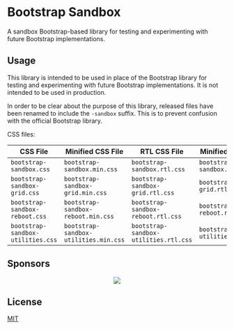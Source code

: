 # Bootstrap Sandbox

A sandbox Bootstrap-based library for testing and experimenting with future Bootstrap implementations.

## Usage

This library is intended to be used in place of the Bootstrap library for testing and experimenting with future Bootstrap implementations. It is not intended to be used in production.

In order to be clear about the purpose of this library, released files have been renamed to include the `-sandbox` suffix. This is to prevent confusion with the official Bootstrap library.

CSS files:

| CSS File | Minified CSS File | RTL CSS File | Minified RTL CSS File |
| --- | --- | --- | --- |
| `bootstrap-sandbox.css` | `bootstrap-sandbox.min.css` | `bootstrap-sandbox.rtl.css` | `bootstrap-sandbox.rtl.min.css` |
| `bootstrap-sandbox-grid.css` | `bootstrap-sandbox-grid.min.css` | `bootstrap-sandbox-grid.rtl.css` | `bootstrap-sandbox-grid.rtl.min.css` |
| `bootstrap-sandbox-reboot.css` | `bootstrap-sandbox-reboot.min.css` | `bootstrap-sandbox-reboot.rtl.css` | `bootstrap-sandbox-reboot.rtl.min.css` |
| `bootstrap-sandbox-utilities.css` | `bootstrap-sandbox-utilities.min.css` | `bootstrap-sandbox-utilities.rtl.css` | `bootstrap-sandbox-utilities.rtl.min.css` |


## Sponsors

<p align="center">
  <a href="https://cdn.jsdelivr.net/gh/julien-deramond/static/sponsors.svg">
    <img src='https://cdn.jsdelivr.net/gh/julien-deramond/static/sponsors.svg'/>
  </a>
</p>

## License

[MIT](LICENSE)
